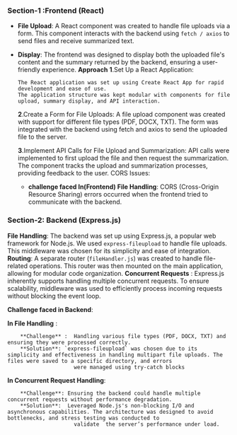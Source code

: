 ### Section-1 :Frontend (React)
  - **File Upload**: A React component was created to handle file uploads via a form. This component interacts with the backend using `fetch / axios` to send files and receive summarized 
     text.
 - **Display**: The frontend was designed to display both the uploaded file's content and the summary returned by the backend, ensuring a user-friendly experience.
   **Approach**
   **1**.Set Up a React Application:

       The React application was set up using Create React App for rapid development and ease of use.
       The application structure was kept modular with components for file upload, summary display, and API interaction.
   **2**.Create a Form for File Uploads:
        A file upload component was created with support for different file types (PDF, DOCX, TXT).
        The form was integrated with the backend using fetch and axios to send the uploaded file to the server.

   **3**.Implement API Calls for File Upload and Summarization:
         API calls were implemented to first upload the file and then request the summarization.
         The component tracks the upload and summarization processes, providing feedback to the user.
         CORS Issues:

      - **challenge faced In(Frontend) File Handling**: CORS (Cross-Origin Resource Sharing) errors occurred when the frontend tried to communicate with the backend.

 
### Section-2: Backend (Express.js)    
 **File Handling**: The backend was set up using Express.js, a popular web framework for Node.js. We used `express-fileupload` to handle file uploads. This middleware was chosen for 
                      its simplicity and ease of integration.
          **Routing**: A separate router (`fileHandler.js`) was created to handle file-related operations. This router was then mounted on the main application, allowing for modular code 
                 organization.
          **Concurrent Requests** : Express.js inherently supports handling multiple concurrent requests. To ensure scalability, middleware was used to efficiently process incoming 
                                    requests  without blocking the event loop. 
                             
 **Challenge faced in Backend**:
 
  **In File Handling** :
  
        **Challenge** :  Handling various file types (PDF, DOCX, TXT) and ensuring they were processed correctly.
        **Solution**: `express-fileupload` was chosen due to its simplicity and effectiveness in handling multipart file uploads. The files were saved to a specific directory, and errors 
                         were managed using try-catch blocks
          
  **In Concurrent Request Handling**:
  
        **Challenge**: Ensuring the backend could handle multiple concurrent requests without performance degradation.
        **Solution**:  Leveraged Node.js's non-blocking I/O and asynchronous capabilities. The architecture was designed to avoid bottlenecks, and stress testing was conducted to 
                         validate  the server’s performance under load.
          

 
